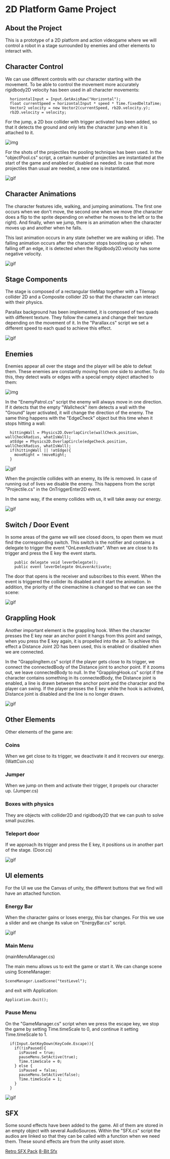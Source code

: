 # 2D Platform Game Project

## About the Project

This is a prototype of a 2D platform and action videogame where we will control a robot in a stage surrounded by enemies and other elements to interact with.

## Character Control

We can use different controls with our character starting with the movement. 
To be able to control the movement more accurately rigidbody2D velocity has been used in all character movements:

```
  horizontalInput = Input.GetAxisRaw("Horizontal");
  float currentSpeed = horizontalInput * speed * Time.fixedDeltaTime;
  Vector2 velocity = new Vector2(currentSpeed, rb2D.velocity.y);
  rb2D.velocity = velocity;
```

For the jump, a 2D box collider with trigger activated has been added, so that it detects the ground and only lets the character jump when it is attached to it.

![img](./img/jumpCollider.PNG)

For the shots of the projectiles the pooling technique has been used. In the "objectPool.cs" script, a certain number of projectiles are instantiated at the start of the game and enabled or disabled as needed. In case that more projectiles than usual are needed, a new one is instantiated.

![gif](./GIF/pooling.gif)

## Character Animations

The character features idle, walking, and jumping animations.
The first one occurs when we don't move, the second one when we move (the character does a flip to the sprite depending on whether he moves to the left or to the right). And finally, when we jump, there is an animation when the character moves up and another when he falls.

This last animation occurs in any state (whether we are walking or idle). The falling animation occurs after the character stops boosting up or when falling off an edge, it is detected when the Rigidbody2D.velocity has some negative velocity.

![gif](./GIF/characterAnimation.gif)

## Stage Components

The stage is composed of a rectangular tileMap together with a Tilemap collider 2D and a Composite collider 2D so that the character can interact with their physics.

Parallax background has been implemented, it is composed of two quads with different texture. They follow the camera and change their texture depending on the movement of it. In the "Parallax.cs" script we set a different speed to each quad to achieve this effect.

![gif](./GIF/parallax.gif)

## Enemies

Enemies appear all over the stage and the player will be able to defeat them. These enemies are constantly moving from one side to another. 
To do this, they detect walls or edges with a special empty object attached to them:

![img](./img/emptyObject.PNG)

In the "EnemyPatrol.cs" script the enemy will always move in one direction. If it detects that the empty "Wallcheck" item detects a wall with the "Ground" layer activated, it will change the direction of the enemy. 
The same thing happens with the "EdgeCheck" object but this time when it stops hitting a wall:

```
  hittingWall = Physics2D.OverlapCircle(wallCheck.position, wallCheckRadius, whatIsWall);
  atEdge = Physics2D.OverlapCircle(edgeCheck.position, wallCheckRadius, whatIsWall);
  if(hittingWall || !atEdge){
    moveRight = !moveRight;
  }
```

![gif](./GIF/enemyPatrol.gif)

When the projectile collides with an enemy, its life is removed. In case of running out of lives we disable the enemy. This happens from the script "Projectile.cs" in the OnTriggerEnter2D event.

In the same way, if the enemy collides with us, it will take away our energy.

![gif](./GIF/enemyHit.gif)

## Switch / Door Event

In some areas of the game we will see closed doors, to open them we must find the corresponding switch. This switch is the notifier and contains a delegate to trigger the event "OnLeverActivate". When we are close to its trigger and press the E key the event starts.

```
    public delegate void leverDelegate();
    public event leverDelegate OnLeverActivate;
```

The door that opens is the receiver and subscribes to this event. When the event is triggered the collider its disabled and it start the animation.
In addition, the priority of the cinemachine is changed so that we can see the scene:

![gif](./GIF/switchDoorEvent.gif)

## Grappling Hook

Another important element is the grappling hook. When the character presses the E key near an anchor point it hangs from this point and swings, when you press the E key again, it is propelled into the air.
To achieve this effect a Distance Joint 2D has been used, this is enabled or disabled when we are connected.

In the "GrapplingItem.cs" script if the player gets close to its trigger, we connect the connectedBody of the Distance joint to anchor point. If it zooms out, we leave connectedBody to null.
In the "GrapplingHook.cs" script if the character contains something in its connectedBody, the Distance joint is enabled, a line is drawn between the anchor point and the character and the player can swing. If the player presses the E key while the hook is activated, Distance joint is disabled and the line is no longer drawn.

![gif](./GIF/grapplingHook.gif)

## Other Elements

Other elements of the game are:

### Coins

When we get close to its trigger, we deactivate it and it recovers our energy. (WattCoin.cs)

### Jumper

When we jump on them and activate their trigger, it propels our character up. (Jumper.cs)

### Boxes with physics

They are objects with collider2D and rigidbody2D that we can push to solve small puzzles. 

### Teleport door

If we approach its trigger and press the E key, it positions us in another part of the stage. (Door.cs)

![gif](./GIF/otherElements.gif)


## UI elements

For the UI we use the Canvas of unity, the different buttons that we find will have an attached function.

### Energy Bar

When the character gains or loses energy, this bar changes. For this we use a slider and we change its value on "EnergyBar.cs" script.

![gif](./GIF/energyBar.gif)

### Main Menu

(mainMenuManager.cs)

The main menu allows us to exit the game or start it. We can change scene using SceneManager:

```
SceneManager.LoadScene("testLevel");
```

and exit with Application:

```
Application.Quit();
```

### Pause Menu

On the "GameManager.cs" script when we press the escape key, we stop the game by setting Time.timeScale to 0, and continue it setting Time.timeScale to 1.

```
  if(Input.GetKeyDown(KeyCode.Escape)){
    if(!isPaused){
      isPaused = true;
      pauseMenu.SetActive(true);
      Time.timeScale = 0;
    } else {
      isPaused = false;
      pauseMenu.SetActive(false);
      Time.timeScale = 1;
    }
  }
```

![gif](./GIF/ui.gif)

## SFX

Some sound effects have been added to the game. All of them are stored in an empty object with several AudioSources.
Within the "SFX.cs" script the audios are linked so that they can be called with a function when we need them.
These sound effects are from the unity asset store.

[Retro SFX Pack](https://assetstore.unity.com/packages/audio/sound-fx/free-retro-sfx-pack-43256)
[8-Bit Sfx](https://assetstore.unity.com/packages/audio/sound-fx/8-bit-sfx-32831#reviews)
